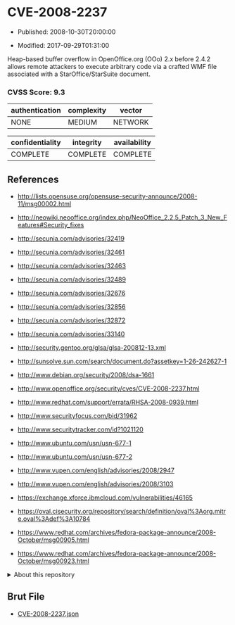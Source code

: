 # CVE-2008-2237

- Published: 2008-10-30T20:00:00

- Modified: 2017-09-29T01:31:00

Heap-based buffer overflow in OpenOffice.org (OOo) 2.x before 2.4.2 allows remote attackers to execute arbitrary code via a crafted WMF file associated with a StarOffice/StarSuite document.

### CVSS Score: **9.3**

| authentication | complexity | vector |
| --- | --- | --- |
| NONE | MEDIUM | NETWORK |

| confidentiality | integrity | availability |
| --- | --- | --- |
| COMPLETE | COMPLETE | COMPLETE |

## References

* http://lists.opensuse.org/opensuse-security-announce/2008-11/msg00002.html

* http://neowiki.neooffice.org/index.php/NeoOffice_2.2.5_Patch_3_New_Features#Security_fixes

* http://secunia.com/advisories/32419

* http://secunia.com/advisories/32461

* http://secunia.com/advisories/32463

* http://secunia.com/advisories/32489

* http://secunia.com/advisories/32676

* http://secunia.com/advisories/32856

* http://secunia.com/advisories/32872

* http://secunia.com/advisories/33140

* http://security.gentoo.org/glsa/glsa-200812-13.xml

* http://sunsolve.sun.com/search/document.do?assetkey=1-26-242627-1

* http://www.debian.org/security/2008/dsa-1661

* http://www.openoffice.org/security/cves/CVE-2008-2237.html

* http://www.redhat.com/support/errata/RHSA-2008-0939.html

* http://www.securityfocus.com/bid/31962

* http://www.securitytracker.com/id?1021120

* http://www.ubuntu.com/usn/usn-677-1

* http://www.ubuntu.com/usn/usn-677-2

* http://www.vupen.com/english/advisories/2008/2947

* http://www.vupen.com/english/advisories/2008/3103

* https://exchange.xforce.ibmcloud.com/vulnerabilities/46165

* https://oval.cisecurity.org/repository/search/definition/oval%3Aorg.mitre.oval%3Adef%3A10784

* https://www.redhat.com/archives/fedora-package-announce/2008-October/msg00905.html

* https://www.redhat.com/archives/fedora-package-announce/2008-October/msg00923.html

<details>
<summary>About this repository</summary> 

  This repository is part of the project [Live Hack CVE](https://github.com/Live-Hack-CVE). Main website can be found [www.live-hack.org](https://www.live-hack.org) 
  
  Made by [Sn0wAlice](https://github.com/Sn0wAlice) for the people that care about security and need to have a feed of the latest CVEs. Hope you enjoy it, don't forget to star the repo and follow me on [Twitter](https://twitter.com/Sn0wAlice) and [Github](https://github.com/Sn0wAlice). And that is my [personnal website](https://www.alice-snow.me/)

  - [Home Page](https://github.com/Live-Hack-CVE)
  - [Framework](https://github.com/Live-Hack-CVE/cve-framework)
  - [CVE database](https://github.com/Live-Hack-CVE/full_database)
  - [Changelog](https://github.com/Live-Hack-CVE/Changelog)
</details>

## Brut File

* [CVE-2008-2237.json](https://raw.githubusercontent.com/Live-Hack-CVE/full_database/main/cves/2008/CVE-2008-2237.json)

